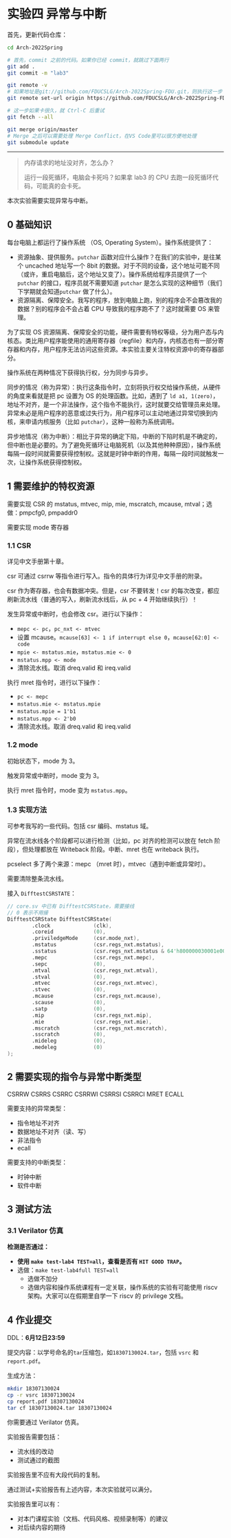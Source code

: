 # 实验四 异常与中断

首先，更新代码仓库：

```bash
cd Arch-2022Spring

# 首先，commit 之前的代码。如果你已经 commit，就跳过下面两行
git add .
git commit -m "lab3"

git remote -v
# 如果地址是git://github.com/FDUCSLG/Arch-2022Spring-FDU.git，则执行这一步：
git remote set-url origin https://github.com/FDUCSLG/Arch-2022Spring-FDU.git

# 这一步如果卡很久，就 Ctrl-C 后重试
git fetch --all

git merge origin/master
# Merge 之后可以需要处理 Merge Conflict，在VS Code里可以很方便地处理
git submodule update
```

------




>  内存请求的地址没对齐，怎么办？
>
>  运行一段死循环，电脑会卡死吗？如果拿 lab3 的 CPU 去跑一段死循环代码，可能真的会卡死。

本次实验需要实现异常与中断。



## 0 基础知识

每台电脑上都运行了操作系统 （OS, Operating System）。操作系统提供了：

* 资源抽象、提供服务。`putchar` 函数对应什么操作？在我们的实验中，是往某个 uncached 地址写一个 8bit 的数据。对于不同的设备，这个地址可能不同（或许，重启电脑后，这个地址又变了）。操作系统给程序员提供了一个 `putchar` 的接口，程序员就不需要知道 `putchar` 是怎么实现的这种细节（我们下学期就会知道`putchar` 做了什么）。
* 资源隔离、保障安全。我写的程序，放到电脑上跑，别的程序会不会篡改我的数据？别的程序会不会占着 CPU 导致我的程序跑不了？这时就需要 OS 来管理。



为了实现 OS 资源隔离、保障安全的功能，硬件需要有特权等级，分为用户态与内核态。类比用户程序能使用的通用寄存器（regfile）和内存，内核态也有一部分寄存器和内存，用户程序无法访问这些资源。本实验主要关注特权资源中的寄存器部分。



操作系统在两种情况下获得执行权，分为同步与异步。



同步的情况（称为异常）：执行这条指令时，立刻将执行权交给操作系统，从硬件的角度来看就是把 pc 设置为 OS 的处理函数。比如，遇到了 `ld a1, 1(zero)`，地址不对齐，是一个非法操作，这个指令不能执行，这时就要交给管理员来处理。异常未必是用户程序的恶意或过失行为，用户程序可以主动地通过异常切换到内核，来申请内核服务（比如 `putchar`），这种一般称为系统调用。



异步地情况（称为中断）：相比于异常的确定下陷，中断的下陷时机是不确定的，但中断也是必要的。为了避免死循环让电脑死机（以及其他种种原因），操作系统每隔一段时间就需要获得控制权。这就是时钟中断的作用，每隔一段时间就触发一次，让操作系统获得控制权。



## 1 需要维护的特权资源

需要实现 CSR 的 mstatus, mtvec, mip, mie, mscratch, mcause, mtval；选做：pmpcfg0, pmpaddr0

需要实现 mode 寄存器

### 1.1 CSR

详见中文手册第十章。

csr 可通过 csrrw 等指令进行写入。指令的具体行为详见中文手册的附录。

csr 作为寄存器，也会有数据冲突。但是，csr 不要转发！csr 的每次改变，都应刷新流水线（普通的写入，刷新流水线后，从 pc + 4 开始继续执行）！



发生异常或中断时，也会修改 csr。进行以下操作：

* `mepc <- pc`，`pc_nxt <- mtvec`
* 设置 mcause。`mcause[63] <- 1 if interrupt else 0`，`mcause[62:0] <- code`
* `mpie <- mstatus.mie`，`mstatus.mie <- 0`
* `mstatus.mpp <- mode`
* 清除流水线。取消 dreq.valid 和 ireq.valid



执行 mret 指令时，进行以下操作：

* `pc <- mepc`
* `mstatus.mie <- mstatus.mpie`
* `mstatus.mpie = 1'b1`
* `mstatus.mpp <- 2'b0`
* 清除流水线。取消 dreq.valid 和 ireq.valid

### 1.2 mode

初始状态下，mode 为 3。

触发异常或中断时，mode 变为 3。

执行 mret 指令时，mode 变为 `mstatus.mpp`。

### 1.3 实现方法

可参考我写的一些代码。包括 csr 编码、mstatus 域。

异常在流水线各个阶段都可以进行检测（比如，pc 对齐的检测可以放在 fetch 阶段），但处理都放在 Writeback 阶段。中断、mret 也在 writeback 执行。

pcselect 多了两个来源：mepc （mret 时），mtvec（遇到中断或异常时）。

需要清除整条流水线。

接入 `DifftestCSRSTATE`：

```verilog
// core.sv 中已有 DifftestCSRState，需要接线
// 0 表示不用接
DifftestCSRState DifftestCSRState(
		.clock              (clk),
		.coreid             (0),
        .priviledgeMode     (csr.mode_nxt),
		.mstatus            (csr.regs_nxt.mstatus),
		.sstatus            (csr.regs_nxt.mstatus & 64'h800000030001e000),
		.mepc               (csr.regs_nxt.mepc),
		.sepc               (0),
		.mtval              (csr.regs_nxt.mtval),
		.stval              (0),
		.mtvec              (csr.regs_nxt.mtvec),
		.stvec              (0),
		.mcause             (csr.regs_nxt.mcause),
		.scause             (0),
		.satp               (0),
		.mip                (csr.regs_nxt.mip),
        .mie                (csr.regs_nxt.mie),
		.mscratch           (csr.regs_nxt.mscratch),
		.sscratch           (0),
		.mideleg            (0),
		.medeleg            (0)
);
```

## 2 需要实现的指令与异常中断类型

CSRRW CSRRS CSRRC CSRRWI CSRRSI CSRRCI MRET ECALL

需要支持的异常类型：

* 指令地址不对齐
* 数据地址不对齐（读、写）
* 非法指令
* ecall



需要支持的中断类型：

* 时钟中断
* 软件中断

## 3 **测试方法**

### 3.1 Verilator 仿真

**检测是否通过：**

* **使用 `make test-lab4 TEST=all`，查看是否有 `HIT GOOD TRAP`。**
* 选做：`make test-lab4full TEST=all`
  * 选做不加分
  * 选做内容和操作系统课程有一定关联，操作系统的实验有可能使用 riscv 架构。大家可以在假期里自学一下 riscv 的 privilege 文档。 


## 4 作业提交

DDL：**6月12日23:59**

提交内容：以学号命名的`tar`压缩包，如`18307130024.tar`，包括 `vsrc`  和 `report.pdf`。

生成方法：

```sh
mkdir 18307130024
cp -r vsrc 18307130024
cp report.pdf 18307130024
tar cf 18307130024.tar 18307130024
```

你需要通过 Verilator 仿真。

实验报告需要包括：

* 流水线的改动
* 测试通过的截图

实验报告里不应有大段代码的复制。

通过测试+实验报告有上述内容，本次实验就可以满分。

实验报告里可以有：

* 对本门课程实验（文档、代码风格、视频录制等）的建议
* 对后续内容的期待